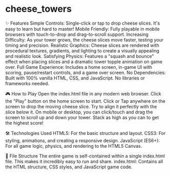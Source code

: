 # cheese_towers
✨ Features
Simple Controls: Single-click or tap to drop cheese slices. It's easy to learn but hard to master!
Mobile Friendly: Fully playable in mobile browsers with touch-to-drop and drag-to-scroll support.
Increasing Difficulty: As your tower grows, the cheese slices move faster, testing your timing and precision.
Realistic Graphics: Cheese slices are rendered with procedural textures, gradients, and lighting to create a visually appealing and realistic look.
Satisfying Physics: Features a "squash and bounce" effect when placing slices and a dramatic tower topple animation on game over.
Full Game Experience: Includes a home screen, in-game UI with scoring, pause/restart controls, and a game over screen.
No Dependencies: Built with 100% vanilla HTML, CSS, and JavaScript. No libraries or frameworks needed.

🎮 How to Play
Open the index.html file in any modern web browser.
Click the "Play" button on the home screen to start.
Click or Tap anywhere on the screen to drop the moving cheese slice.
Try to align it perfectly with the slice below it.
On mobile or desktop, you can click/touch and drag the screen to scroll up and down your tower.
Stack as high as you can to get the highest score!

🛠️ Technologies Used
HTML5: For the basic structure and layout.
CSS3: For styling, animations, and creating a responsive design.
JavaScript (ES6+): For all game logic, physics, and rendering to the HTML5 Canvas.

📁 File Structure
The entire game is self-contained within a single index.html file. This makes it incredibly easy to run and share.
index.html: Contains all the HTML structure, CSS styles, and JavaScript game code.
